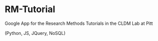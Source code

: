 # RM-Tutorial
Google App for the Research Methods Tutorials in the CLDM Lab at Pitt

(Python, JS, JQuery, NoSQL)
